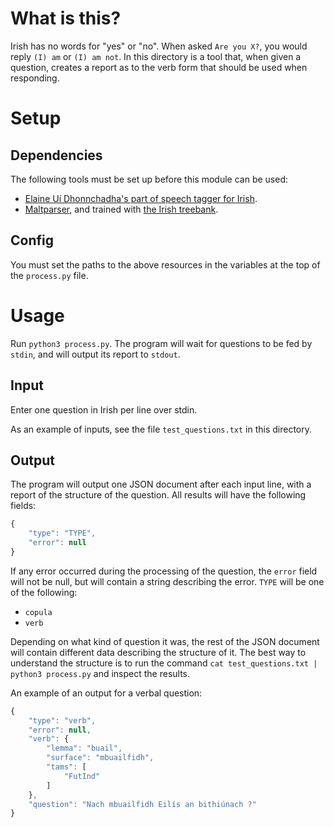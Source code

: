 # What is this?

Irish has no words for "yes" or "no". When asked `Are you X?`, you would reply `(I) am` or `(I) am not`. In this directory is a tool that, when given a question, creates a report as to the verb form that should be used when responding.

# Setup

## Dependencies

The following tools must be set up before this module can be used:

- [Elaine Uí Dhonnchadha's part of speech tagger for Irish](https://github.com/uidhonne).
- [Maltparser](http://www.maltparser.org/), and trained with [the Irish treebank](https://github.com/tlynn747/IrishDependencyTreebank/blob/master/1020-gold_master_IrishTreebank.conll).

## Config

You must set the paths to the above resources in the variables at the top of the `process.py` file.

# Usage

Run `python3 process.py`. The program will wait for questions to be fed by `stdin`, and will output its report to `stdout`.

## Input

Enter one question in Irish per line over stdin.

As an example of inputs, see the file `test_questions.txt` in this directory.

## Output

The program will output one JSON document after each input line, with a report of the structure of the question. All results will have the following fields:

```js
{
    "type": "TYPE",
    "error": null
}
```

If any error occurred during the processing of the question, the `error` field will not be null, but will contain a string describing the error. `TYPE` will be one of the following:

- `copula`
- `verb`

Depending on what kind of question it was, the rest of the JSON document will contain different data describing the structure of it. The best way to understand the structure is to run the command `cat test_questions.txt | python3 process.py` and inspect the results.

An example of an output for a verbal question:

```js
{
    "type": "verb",
    "error": null,
    "verb": {
        "lemma": "buail",
        "surface": "mbuailfidh",
        "tams": [
            "FutInd"
        ]
    },
    "question": "Nach mbuailfidh Eilís an bithiúnach ?"
}
```
